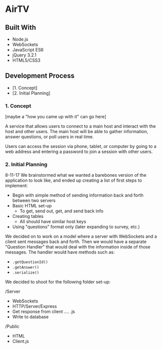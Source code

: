 # AirTV


## Built With

* Node.js
* WebSockets
* JavaScript ES6
* jQuery 3.2.1
* HTML5/CSS3

## Development Process
* [1. Concept]
* [2. Initial Planning]

### 1. Concept

[maybe a "how you came up with it" can go here]

A service that allows users to connect to a main host and interact with the host and other users. The main host will be able to gather information, answer questions, or poll users in real time.

Users can access the session via phone, tablet, or computer by going to a web address and entering a password to join a session with other users.

### 2. Initial Planning

8-11-17
We brainstormed what we wanted a barebones version of the application to look like, and ended up creating a list of first steps to implement:

* Begin with simple method of sending information back and forth between two servers
* Basic HTML set-up
    - To get, send out, get, and send back info
* Creating tables
    - All should have similar host keys
* Using "questions" format only (later expanding to survey, etc.)

We decided on to work on a model where a server with WebSockets and a client sent messages back and forth. Then we would have a separate "Question Handler" that would deal with the information inside of those messages. The handler would have methods such as:

- `.getQuestionId()`
- `.getAnswer()`
- `.serialize()`

We decided to shoot for the following folder set-up:

/Server
- WebSockets
- HTTP/Server/Express
- Get response from client .... .js
- Write to database

/Public
- HTML
- Client.js

